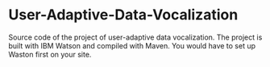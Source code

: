 # User-Adaptive-Data-Vocalization
Source code of the project of user-adaptive data vocalization. The project is built with IBM Watson and compiled with Maven. You would have to set up Waston first on your site.
